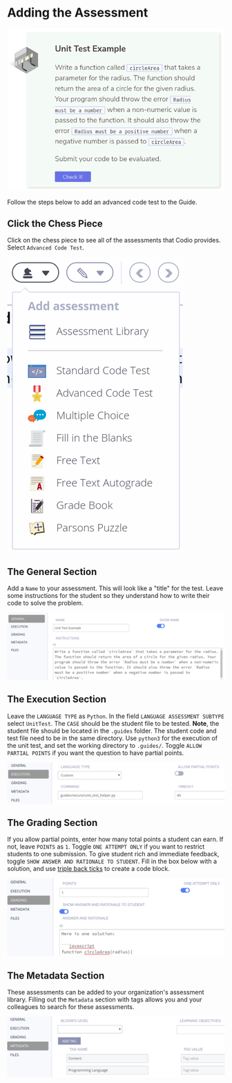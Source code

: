 # Adding the Assessment

![Student View](.guides/img/test_example_jest.png)

Follow the steps below to add an advanced code test to the Guide.

## Click the Chess Piece
Click on the chess piece to see all of the assessments that Codio provides. Select `Advanced Code Test`.

![Click Assessments](.guides/img/click-assessments.png)

## The General Section
Add a `Name` to your assessment. This will look like a "title" for the test. Leave some instructions for the student so they understand how to write their code to solve the problem.

![General Section](.guides/img/general_jest.png)

## The Execution Section
Leave the `LANGUAGE TYPE` as `Python`. In the field `LANGUAGE ASSESSMENT SUBTYPE` select `UnitTest`. The `CASE` should be the student file to be tested. **Note**, the student file should be located in the `.guides` folder. The student code and test file need to be in the same directory. Use `python3` for the execution of the unit test, and set the working directory to `.guides/`. Toggle `ALLOW PARTIAL POINTS` if you want the question to have partial points.

![Execution Section](.guides/img/execution_jest.png)

## The Grading Section
If you allow partial points, enter how many total points a student can earn. If not, leave `POINTS` as `1`. Toggle `ONE ATTEMPT ONLY` if you want to restrict students to one submission. To give student rich and immediate feedback, toggle `SHOW ANSWER AND RATIONALE TO STUDENT`. Fill in the box below with a solution, and use [triple back ticks](https://help.github.com/en/github/writing-on-github/creating-and-highlighting-code-blocks) to create a code block.

![Grading Section](.guides/img/grading_jest.png)

## The Metadata Section
These assessments can be added to your organization's assessment library. Filling out the `Metadata` section with tags allows you and your colleagues to search for these assessments. 

![Metadata Section](.guides/img/metadata_jest.png)